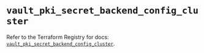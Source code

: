 # `vault_pki_secret_backend_config_cluster`

Refer to the Terraform Registry for docs: [`vault_pki_secret_backend_config_cluster`](https://registry.terraform.io/providers/hashicorp/vault/4.2.0/docs/resources/pki_secret_backend_config_cluster).
